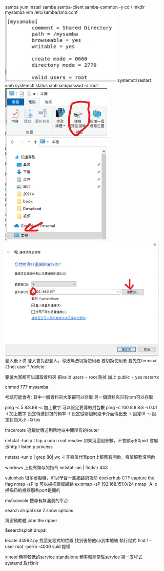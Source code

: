 samba 
yum install samba samba-client samba-common -y
cd / 
mkdir mysamba
vim /etc/samba/smb.conf
![](smb.conf設定.png)
systemctl restart smb
systemctl status smb
smbpasswd -a root 
![](samba-windows1.png)
![](samba-windows2.png)
登入後下次 登入會免密登入，導致無法切換使用者
要切換使用者 要先在terminal 
打net user * /delete

要讓大家都可以讀取資料夾
把valid users = root 刪掉 
加上 public = yes
restartx

chmod 777 mysamba

考試可能會考:
其中一個資料夾大家都可以存取
另一個資料夾只有tom可以存取

ping -c 5 8.8.88
-c 加上數字 可以設定要傳的封包數
ping -c 100 8.8.8.8 -i 0.01
-i 加上數字 設定傳送封包的頻率
-I 設定從哪個網路卡介面傳出去
-t 設定ttl
-s 設定封包大小
-Q tos

traceroute 追蹤從傳送到目地端中間所有的router

netstat -tunlp 
t tcp 
u udp
n not resolve 如果沒這個參數，不會顯示80port 會顯示http
l listen
p process

netstat -tunlp | grep 80| wc -l
非零值代表port上服務有開啟，零值服務沒開啟

windows 上也有類似的指令
netstat -an | findstr 443

vulunhub 很多虛擬機，可以學習一些網路的攻防
dockerhub
CTF capture the flag 
nmap -sP ip 可以掃描區域網路
ex:nmap -sP 192.168.157.0/24
nmap -A ip 掃描目的機器那些port是開的

msfconsole 搜尋有無漏洞的平台

search drupal
use 2
show options

猜密碼軟體 john the ripper

$searchsploit drupal

locate 34992.py 找這支程式的位置
找到後把他cp到本地端
執行程式
find / -user root -perm -4000
suid 提權

xinetd 頻率較低的service
standalone 頻率較高常駐service
第一支程式 systemd 取代init